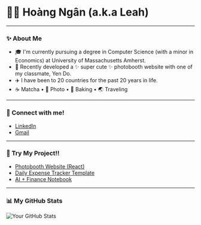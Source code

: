 # 🫧🐠 Hoàng Ngân (a.k.a Leah) 

---

### ✨ About Me
- 🎓 I'm currently pursuing a degree in Computer Science (with a minor in Economics) at University of Massachusetts Amherst.
- 💼 Recently developed a ✨ super cute ✨ photobooth website with one of my classmate, Yen Do.
- ✈️ I have been to 20 countries for the past 20 years in life.
- ☕ Matcha • 📸 Photo • 🧮 Baking • 🌏 Traveling

---

### 🔗 Connect with me!
- [LinkedIn](https://www.linkedin.com/in/nghoangngan)
- [Gmail](mailto:nhnguyen@umass.edu)

---

### 🎀 Try My Project!!
- [Photobooth Website (React)](https://github.com/YOURUSERNAME/photobooth-project)
- [Daily Expense Tracker Template](https://github.com/YOURUSERNAME/expense-tracker)
- [AI + Finance Notebook](https://github.com/YOURUSERNAME/finance-ai-notes)

---

### 📊 My GitHub Stats
![Your GitHub Stats](https://github-readme-stats.vercel.app/api?username=YOURUSERNAME&show_icons=true&theme=radical)
